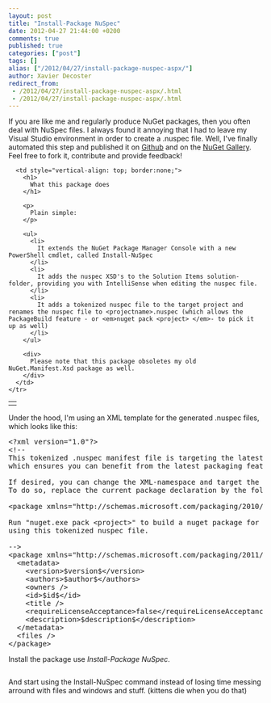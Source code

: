 ```yaml
---
layout: post
title: "Install-Package NuSpec"
date: 2012-04-27 21:44:00 +0200
comments: true
published: true
categories: ["post"]
tags: []
alias: ["/2012/04/27/install-package-nuspec-aspx/"]
author: Xavier Decoster
redirect_from:
 - /2012/04/27/install-package-nuspec-aspx/.html
 - /2012/04/27/install-package-nuspec-aspx/.html
---
```

<p>If you are like me and regularly produce NuGet packages, then you often deal with NuSpec files. I always found it annoying that I had to leave my Visual Studio environment in order to create a .nuspec file. Well, I've finally automated this step and published it on <a href="https://github.com/xavierdecoster/NuGetPackages/tree/master/NuSpec" target="_blank">Github</a> and on the <a href="https://nuget.org/packages/NuSpec" target="_blank">NuGet Gallery</a>. Feel free to fork it, contribute and provide feedback!</p>

<table style="vertical-align: top;" border="0">
  <tbody>
    <tr>
      <td style="border:none;">
          <img alt="" src="https://xavierdecosterblog.blob.core.windows.net/blog/2012-04-27/2012-04-27_1359.png" />
      </td>

      <td style="vertical-align: top; border:none;">
        <h1>
          What this package does
        </h1>

        <p>
          Plain simple:
        </p>

        <ul>
          <li>
            It extends the NuGet Package Manager Console with a new PowerShell cmdlet, called Install-NuSpec
          </li>
          <li>
            It adds the nuspec XSD's to the Solution Items solution-folder, providing you with IntelliSense when editing the nuspec file.
          </li>
          <li>
            It adds a tokenized nuspec file to the target project and renames the nuspec file to <projectname>.nuspec (which allows the PackageBuild feature - or <em>nuget pack <project> </em>- to pick it up as well)
          </li>
        </ul>

        <div>
          Please note that this package obsoletes my old NuGet.Manifest.Xsd package as well.
        </div>
      </td>
    </tr>
  </tbody>
</table>

<p>Under the hood, I'm using an XML template for the generated .nuspec files, which looks like this:</p>

<pre class="brush: xml;auto-links:false;toolbar:false;">&lt;?xml version="1.0"?&gt;
&lt;!--
This tokenized .nuspec manifest file is targeting the latest NuGet namespace,
which ensures you can benefit from the latest packaging features.

If desired, you can change the XML-namespace and target the original XSD.
To do so, replace the current package declaration by the following:

&lt;package xmlns="http://schemas.microsoft.com/packaging/2010/07/nuspec.xsd"&gt;

Run "nuget.exe pack &lt;project&gt;" to build a nuget package for this project
using this tokenized nuspec file.

--&gt;
&lt;package xmlns="http://schemas.microsoft.com/packaging/2011/08/nuspec.xsd"&gt;
  &lt;metadata&gt;
    &lt;version&gt;$version$&lt;/version&gt;
    &lt;authors&gt;$author$&lt;/authors&gt;
    &lt;owners /&gt;
    &lt;id&gt;$id$&lt;/id&gt;
    &lt;title /&gt;
    &lt;requireLicenseAcceptance&gt;false&lt;/requireLicenseAcceptance&gt;
    &lt;description&gt;$description$&lt;/description&gt;
  &lt;/metadata&gt;
  &lt;files /&gt;
&lt;/package&gt;</pre>

<p>Install the package use <em>Install-Package NuSpec</em>.</p>

<p><img style="max-width: 650px;" alt="" src="https://xavierdecosterblog.blob.core.windows.net/blog/2012-04-27/2012-04-27_1356.png" /></p>

<p>And start using the Install-NuSpec command instead of losing time messing arround with files and windows and stuff. (kittens die when you do that)</p>
